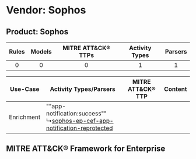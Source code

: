 Vendor: Sophos
==============
Product: Sophos
---------------
| Rules | Models | MITRE ATT&CK® TTPs | Activity Types | Parsers |
|:-----:|:------:|:------------------:|:--------------:|:-------:|
|   0   |   0    |         0          |       1        |    1    |

|  Use-Case  | Activity Types/Parsers    | MITRE ATT&CK® TTP | Content    |
|:----------:| ---- | ---- | ---- |
| Enrichment |  ""app-notification:success""<br> ↳[sophos-ep-cef-app-notification-reprotected](Ps/pC_sophosepcefappnotificationreprotected.md)<br> |    | [](RM/r_m_sophos_sophos_Enrichment.md) |

MITRE ATT&CK® Framework for Enterprise
--------------------------------------
